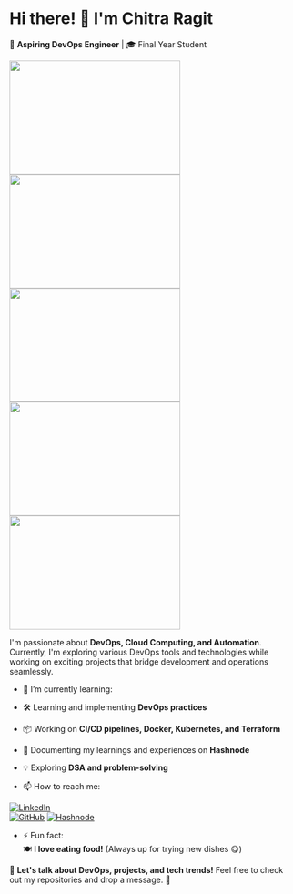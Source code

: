 # Hi there! 👋 I'm Chitra Ragit  
🚀 **Aspiring DevOps Engineer** | 🎓 Final Year Student 

<img src="![crear-gif-de-imágenes](https://github.com/user-attachments/assets/34c7ff77-7e9c-494f-84a5-cc741c8b48b9)
" width="300" height="200"><img src="![giphy](https://github.com/user-attachments/assets/0dbdaa3b-c211-4e98-9981-b422183d8e37)
" width="300" height="200"><img src="![f55e8059ea945abfd6804b887dd4a0af](https://github.com/user-attachments/assets/1e8eeeb5-6112-4083-92c5-34be1895f77b)
" width="300" height="200"><img src="![1_yNkQ4MuQy3qrJxNdEc7rfA](https://github.com/user-attachments/assets/ee7ed350-50cf-43eb-94e3-75435def76d8)
" width="300" height="200"><img src="![giphy](https://github.com/user-attachments/assets/36e2043b-f69e-40d3-896a-f408d215ba4c)" width="300" height="200">



 

I'm passionate about **DevOps, Cloud Computing, and Automation**. Currently, I'm exploring various DevOps tools and technologies while working on exciting projects that bridge development and operations seamlessly.  

- 🌱 I’m currently learning:  
- 🛠 Learning and implementing **DevOps practices**  
- 📦 Working on **CI/CD pipelines, Docker, Kubernetes, and Terraform**  
- 📝 Documenting my learnings and experiences on **Hashnode**  
- 💡 Exploring **DSA and problem-solving** 

- 📫 How to reach me:
  
 [![LinkedIn](https://img.shields.io/badge/-LinkedIn-blue?style=flat&logo=Linkedin&logoColor=white)](https://www.linkedin.com/in/chitra-ragit-283aa422a/)  
[![GitHub](https://img.shields.io/badge/-GitHub-black?style=flat&logo=github)]([https://github.com/your-username](https://github.com/ChitraRagit123))  
[![Hashnode](https://img.shields.io/badge/-Hashnode-2962FF?style=flat&logo=hashnode&logoColor=white)](https://hashnode.com/@chitra581)  

- ⚡ Fun fact:  
🍽️ **I love eating food!** (Always up for trying new dishes 😋)


💬 **Let's talk about DevOps, projects, and tech trends!** Feel free to check out my repositories and drop a message. 🚀  
